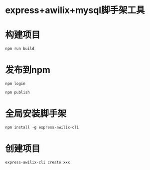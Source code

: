 # express+awilix+mysql脚手架工具

# 构建项目
```
npm run build 
```
# 发布到npm 
```
npm login

npm publish
```


# 全局安装脚手架
```
npm install -g express-awilix-cli

```

# 创建项目

```
express-awilix-cli create xxx
```